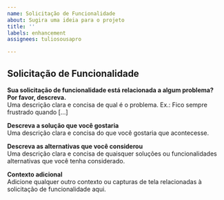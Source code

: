 ```yaml
---
name: Solicitação de Funcionalidade
about: Sugira uma ideia para o projeto
title: ''
labels: enhancement
assignees: tuliosousapro

---
```


## Solicitação de Funcionalidade

**Sua solicitação de funcionalidade está relacionada a algum problema? Por favor, descreva.**  
Uma descrição clara e concisa de qual é o problema. Ex.: Fico sempre frustrado quando [...]

**Descreva a solução que você gostaria**  
Uma descrição clara e concisa do que você gostaria que acontecesse.

**Descreva as alternativas que você considerou**  
Uma descrição clara e concisa de quaisquer soluções ou funcionalidades alternativas que você tenha considerado.

**Contexto adicional**  
Adicione qualquer outro contexto ou capturas de tela relacionadas à solicitação de funcionalidade aqui.
